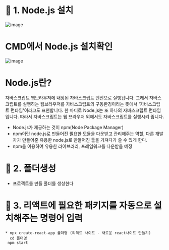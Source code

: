 # 💛 1. Node.js 설치
![image](https://github.com/YENAZIGMINA/react_basic/assets/129706758/108c7e15-b139-4bb0-bae5-39f926731da7)
# CMD에서 Node.js 설치확인
![image](https://github.com/YENAZIGMINA/react_basic/assets/129706758/34b027a0-971d-4596-80f7-bb311498b0c8)


# Node.js란?
  자바스크립트 웹브라우저에 내장된 자바스크립트 엔진으로 실행됩니다. 그래서 자바스크립트를 실행하는 웹브라우저를 자바스크립트의 구동환경이라는 뜻에서 '자바스크립트 런타임'이라고도 표현합니다.
  한 마디로 Node.js는 또 하나의 자바스크립트 런타임입니다. 따라서 자바스크립트는 웹 브라우저 외에서도 자바스크립트를 실행시켜 줍니다.

  * Node.js가 제공하는 것이 npm(Node Package Manager)
  * npm이란 node.js로 만들어진 필요한 모듈을 다운받고 관리해주는 역할, 다른 개발자가 만들어준 유용한 node.js로 만들어진 툴을 가져다가 쓸 수 있게 한다.
  * npm을 이용하여 유용한 라이브러리, 프레임워크를 다운받을 예정


# 💛 2. 폴더생성
  * 프로젝트를 만들 폴더를 생성한다
# 💛 3. 리액트에 필요한 패키지를 자동으로 설치해주는 명령어 입력
    * npx create-react-app 폴더명 (리액트 사이트 - 새로운 react사이트 만들기)
      cd 폴더명
     npm start
